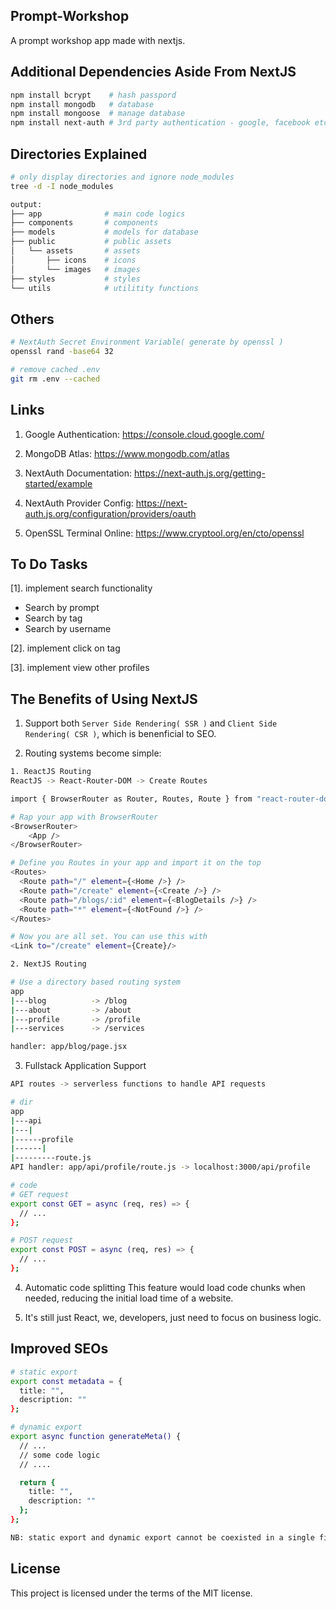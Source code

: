 ## Prompt-Workshop
A prompt workshop app made with nextjs.

## Additional Dependencies Aside From NextJS
```bash
npm install bcrypt    # hash passpord
npm install mongodb   # database
npm install mongoose  # manage database
npm install next-auth # 3rd party authentication - google, facebook etc
```

## Directories Explained
```bash
# only display directories and ignore node_modules
tree -d -I node_modules

output:
├── app              # main code logics
├── components       # components
├── models           # models for database
├── public           # public assets
│   └── assets       # assets
│       ├── icons    # icons
│       └── images   # images
├── styles           # styles
└── utils            # utilitity functions
```

## Others
```bash
# NextAuth Secret Environment Variable( generate by openssl )
openssl rand -base64 32

# remove cached .env
git rm .env --cached
```

## Links
1. Google Authentication: https://console.cloud.google.com/

2. MongoDB Atlas: https://www.mongodb.com/atlas

3. NextAuth Documentation: https://next-auth.js.org/getting-started/example

4. NextAuth Provider Config: https://next-auth.js.org/configuration/providers/oauth

5. OpenSSL Terminal Online: https://www.cryptool.org/en/cto/openssl

## To Do Tasks
[1]. implement search functionality
   - Search by prompt
   - Search by tag
   - Search by username

[2]. implement click on tag

[3]. implement view other profiles

## The Benefits of Using NextJS
1. Support both `Server Side Rendering( SSR )` and `Client Side Rendering( CSR )`, which is benenficial to SEO.

2. Routing systems become simple:
```bash
1. ReactJS Routing
ReactJS -> React-Router-DOM -> Create Routes

import { BrowserRouter as Router, Routes, Route } from "react-router-dom";

# Rap your app with BrowserRouter
<BrowserRouter>
	<App />  
</BrowserRouter>

# Define you Routes in your app and import it on the top
<Routes>
  <Route path="/" element={<Home />} />
  <Route path="/create" element={<Create />} />
  <Route path="/blogs/:id" element={<BlogDetails />} />
  <Route path="*" element={<NotFound />} />
</Routes>

# Now you are all set. You can use this with
<Link to="/create" element={Create}/>

2. NextJS Routing

# Use a directory based routing system
app
|---blog          -> /blog
|---about         -> /about
|---profile       -> /profile
|---services      -> /services

handler: app/blog/page.jsx
```

3. Fullstack Application Support
```bash
API routes -> serverless functions to handle API requests

# dir
app
|---api
|---|
|------profile
|------|
|---------route.js
API handler: app/api/profile/route.js -> localhost:3000/api/profile

# code
# GET request
export const GET = async (req, res) => {
  // ...
};

# POST request
export const POST = async (req, res) => {
  // ...
};
```

4. Automatic code splitting
This feature would load code chunks when needed, reducing the initial load time of a website.

5. It's still just React, we, developers, just need to focus on business logic.

## Improved SEOs
```bash
# static export
export const metadata = {
  title: "",
  description: ""
};

# dynamic export
export async function generateMeta() {
  // ...
  // some code logic
  // ....

  return {
    title: "",
    description: ""
  };
};

NB: static export and dynamic export cannot be coexisted in a single file
```

## License
This project is licensed under the terms of the MIT license.
